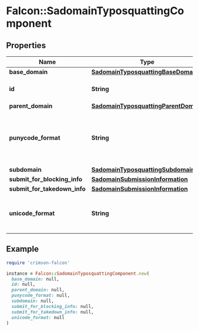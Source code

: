 # Falcon::SadomainTyposquattingComponent

## Properties

| Name | Type | Description | Notes |
| ---- | ---- | ----------- | ----- |
| **base_domain** | [**SadomainTyposquattingBaseDomain**](SadomainTyposquattingBaseDomain.md) |  |  |
| **id** | **String** | The ID of the infrastructure component |  |
| **parent_domain** | [**SadomainTyposquattingParentDomain**](SadomainTyposquattingParentDomain.md) |  |  |
| **punycode_format** | **String** | The Punycode representation of the infrastructure component, i.e. starting with &#x60;xn--&#x60; |  |
| **subdomain** | [**SadomainTyposquattingSubdomain**](SadomainTyposquattingSubdomain.md) |  | [optional] |
| **submit_for_blocking_info** | [**SadomainSubmissionInformation**](SadomainSubmissionInformation.md) |  | [optional] |
| **submit_for_takedown_info** | [**SadomainSubmissionInformation**](SadomainSubmissionInformation.md) |  | [optional] |
| **unicode_format** | **String** | The Unicode representation of the infrastructure component |  |

## Example

```ruby
require 'crimson-falcon'

instance = Falcon::SadomainTyposquattingComponent.new(
  base_domain: null,
  id: null,
  parent_domain: null,
  punycode_format: null,
  subdomain: null,
  submit_for_blocking_info: null,
  submit_for_takedown_info: null,
  unicode_format: null
)
```

